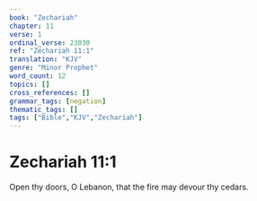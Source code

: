 ```yaml
---
book: "Zechariah"
chapter: 11
verse: 1
ordinal_verse: 23030
ref: "Zechariah 11:1"
translation: "KJV"
genre: "Minor Prophet"
word_count: 12
topics: []
cross_references: []
grammar_tags: [negation]
thematic_tags: []
tags: ["Bible","KJV","Zechariah"]
---
```


# Zechariah 11:1

Open thy doors, O Lebanon, that the fire may devour thy cedars.
